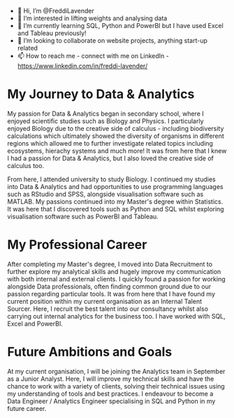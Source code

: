 - 👋 Hi, I’m @FreddiLavender
- 👀 I’m interested in lifting weights and analysing data
- 🌱 I’m currently learning SQL, Python and PowerBI but I have used Excel and Tableau previously!
- 💞️ I’m looking to collaborate on website projects, anything start-up related
- 📫 How to reach me - connect with me on LinkedIn - https://www.linkedin.com/in/freddi-lavender/


# My Journey to Data & Analytics # 

My passion for Data & Analytics began in secondary school, where I enjoyed scientific studies such as Biology and Physics. I particularly enjoyed Biology due to the creative side of calculus - including biodiversity calculations which ultimately showed the diversity of organisms in different regions which allowed me to further investigate related topics including ecosystems, hierachy systems and much more! It was from here that I knew I had a passion for Data & Analytics, but I also loved the creative side of calculus too. 

From here, I attended university to study Biology. I continued my studies into Data & Analytics and had opportunities to use programming languages such as RStudio and SPSS, alongside visualisation software such as MATLAB. My passions continued into my Master's degree within Statistics. It was here that I discovered tools such as Python and SQL whilst exploring visualisation software such as PowerBI and Tableau. 

# My Professional Career # 

After completing my Master's degree, I moved into Data Recruitment to further explore my analytical skills and hugely improve my communication with both internal and external clients. I quickly found a passion for working alongside Data professionals, often finding common ground due to our passion regarding particular tools. It was from here that I have found my current position within my current organisation as an Internal Talent Sourcer. Here, I recruit the best talent into our consultancy whilst also carrying out internal analytics for the business too. I have worked with SQL, Excel and PowerBI. 

# Future Ambitions and Goals #

At my current organisation, I will be joining the Analytics team in September as a Junior Analyst. Here, I will improve my technical skills and have the chance to work with a variety of clients, solving their technical issues using my understanding of tools and best practices. I endeavour to become a Data Engineer / Analytics Engineer specialising in SQL and Python in my future career. 


<!---
FreddiLavender/FreddiLavender is a ✨ special ✨ repository because its `README.md` (this file) appears on your GitHub profile.
You can click the Preview link to take a look at your changes.
--->
